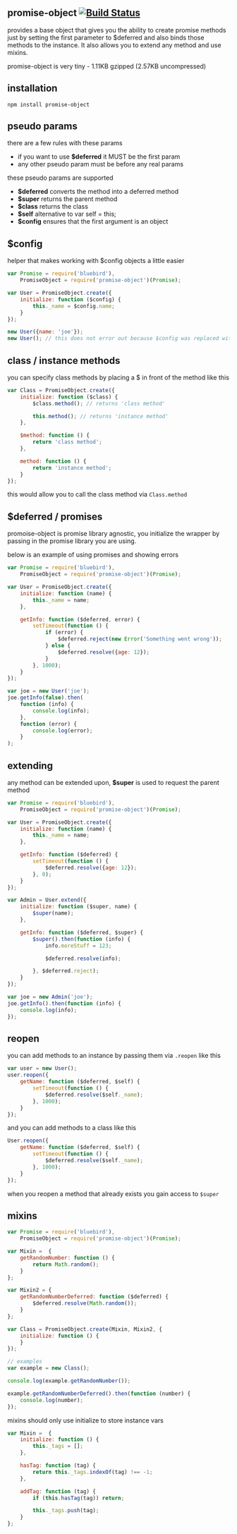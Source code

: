 ## promise-object [![Build Status](https://travis-ci.org/icodeforlove/node-promise-object.png?branch=master)](https://travis-ci.org/icodeforlove/node-promise-object)
provides a base object that gives you the ability to create promise methods just by setting the first parameter to $deferred and also binds those methods to the instance. It also allows you to extend any method and use mixins.

promise-object is very tiny - 1.11KB gzipped (2.57KB uncompressed)

## installation
	npm install promise-object

## pseudo params
there are a few rules with these params
* if you want to use **$deferred** it MUST be the first param
* any other pseudo param must be before any real params

these pseudo params are supported
* **$deferred** converts the method into a deferred method
* **$super** returns the parent method
* **$class** returns the class
* **$self** alternative to var self = this;
* **$config** ensures that the first argument is an object

## $config
helper that makes working with $config objects a little easier

```javascript
var Promise = require('bluebird'),
	PromiseObject = require('promise-object')(Promise);

var User = PromiseObject.create({
	initialize: function ($config) {
		this._name = $config.name;
	}
});

new User({name: 'joe'});
new User(); // this does not error out because $config was replaced with an empty object
```

## class / instance methods
you can specify class methods by placing a $ in front of the method like this

```javascript
var Class = PromiseObject.create({
	initialize: function ($class) {
		$class.method(); // returns 'class method'

		this.method(); // returns 'instance method'
	},

	$method: function () {
		return 'class method';
	},

	method: function () {
		return 'instance method';
	}
});
```

this would allow you to call the class method via `Class.method`

## $deferred / promises
promoise-object is promise library agnostic, you initialize the wrapper by passing in the promise library you are using.

below is an example of using promises and showing errors

```javascript
var Promise = require('bluebird'),
	PromiseObject = require('promise-object')(Promise);

var User = PromiseObject.create({
	initialize: function (name) {
		this._name = name;
	},

	getInfo: function ($deferred, error) {
		setTimeout(function () {
			if (error) {
				$deferred.reject(new Error('Something went wrong'));
			} else {
				$deferred.resolve({age: 12});
			}
		}, 1000);
	}
});

var joe = new User('joe');
joe.getInfo(false).then(
	function (info) {
		console.log(info);
	},
	function (error) {
		console.log(error);
	}
);
```

## extending
any method can be extended upon, **$super** is used to request the parent method
```javascript
var Promise = require('bluebird'),
	PromiseObject = require('promise-object')(Promise);

var User = PromiseObject.create({
	initialize: function (name) {
		this._name = name;
	},

	getInfo: function ($deferred) {
		setTimeout(function () {
			$deferred.resolve({age: 12});
		}, 0);
	}
});

var Admin = User.extend({
	initialize: function ($super, name) {
		$super(name);
	},

	getInfo: function ($deferred, $super) {
		$super().then(function (info) {
			info.moreStuff = 123;

			$deferred.resolve(info);

		}, $deferred.reject);
	}
});

var joe = new Admin('joe');
joe.getInfo().then(function (info) {
	console.log(info);
});
```

## reopen
you can add methods to an instance by passing them via `.reopen` like this

```javascript
var user = new User();
user.reopen({
	getName: function ($deferred, $self) {
		setTimeout(function () {
			$deferred.resolve($self._name);
		}, 1000);
	}
});
```

and you can add methods to a class like this

```javascript
User.reopen({
	getName: function ($deferred, $self) {
		setTimeout(function () {
			$deferred.resolve($self._name);
		}, 1000);
	}
});
```

when you reopen a method that already exists you gain access to `$super`

## mixins
```javascript
var Promise = require('bluebird'),
	PromiseObject = require('promise-object')(Promise);

var Mixin =  {
	getRandomNumber: function () {
		return Math.random();
	}
};

var Mixin2 = {
	getRandomNumberDeferred: function ($deferred) {
		$deferred.resolve(Math.random());
	}
};

var Class = PromiseObject.create(Mixin, Mixin2, {
	initialize: function () {
	}
});

// examples
var example = new Class();

console.log(example.getRandomNumber());

example.getRandomNumberDeferred().then(function (number) {
	console.log(number);
});
```

mixins should only use initialize to store instance vars

```javascript
var Mixin =  {
	initialize: function () {
		this._tags = [];
	},

	hasTag: function (tag) {
		return this._tags.indexOf(tag) !== -1;
	},

	addTag: function (tag) {
		if (this.hasTag(tag)) return;

		this._tags.push(tag);
	}
};
```
